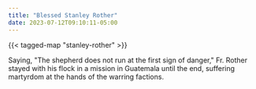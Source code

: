 ```yaml
---
title: "Blessed Stanley Rother"
date: 2023-07-12T09:10:11-05:00
---
```


{{< tagged-map "stanley-rother" >}}

Saying, "The shepherd does not run at the first sign of danger," Fr. Rother stayed with his flock in a mission in Guatemala until the end, suffering martyrdom at the hands of the warring factions.
